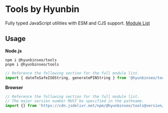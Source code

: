 # Tools by Hyunbin

Fully typed JavaScript utilities with ESM and CJS support. [Module List](#modules)

## Usage

**Node.js**

```shell
npm i @hyunbinseo/tools
pnpm i @hyunbinseo/tools
```

```js
// Reference the following section for the full module list.
import { dateToSafeISOString, generatePINString } from '@hyunbinseo/tools';
```

**Browser**

```js
// Reference the following section for the full module list.
// The major version number MUST be specified in the pathname.
import {} from 'https://cdn.jsdelivr.net/npm/@hyunbinseo/tools@version/dist/index.js';
```
